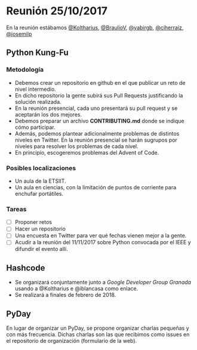 # Reunión 25/10/2017
En la reunión estábamos [@Koltharius](https://github.com/Koltharius), [@BraulioV](https://github.com/BraulioV), [@yabirgb](https://github.com/yabirgb), [@ciherraiz](https://github.com/ciherraiz), [@josemilp](https://github.com/josemlp91)

## Python Kung-Fu
### Metodología
* Debemos crear un repositorio en github en el que publicar un reto de nivel intermedio. 
* En dicho repositorio la gente subirá sus Pull Requests justificando la solución realizada.
* En la reunión presencial, cada uno presentará su pull request y se aceptarán los dos mejores.
* Debemos preparar un archivo __CONTRIBUTING.md__ donde se indique cómo participar.
* Además, podemos plantear adicionalmente problemas de distintos niveles en Twitter. En la reunión presencial se harán sugrupos por niveles para resolver los problemas de cada nivel.
* En principio, escogeremos problemas del Advent of Code.

### Posibles localizaciones
* Un aula de la ETSIIT.
* Un aula en ciencias, con la limitación de puntos de corriente para enchufar portátiles.

### Tareas
- [ ] Proponer retos
- [ ] Hacer un repositorio 
- [ ] Una encuesta en Twitter para ver qué fechas vienen mejor a la gente.
- [ ] Acudir a la reunión del 11/11/2017 sobre Python convocada por el IEEE y difundir el evento allí.

## Hashcode
- Se organizará conjuntamente junto a _Google Developer Group Granada_ usando a @Koltharius e @iblancasa como enlace.
- Se realizará a finales de febrero de 2018.

## PyDay
En lugar de organizar un PyDay, se propone organizar charlas pequeñas y con más frecuencia. Dichas charlas son las que recibimos como issues en el repositorio de organización (formulario de la web).
